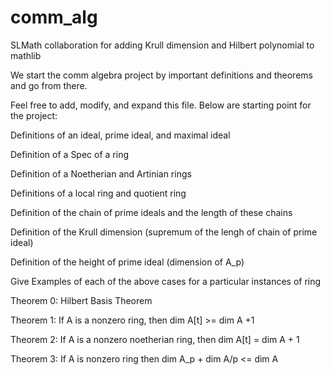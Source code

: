 # comm_alg
SLMath collaboration for adding Krull dimension and Hilbert polynomial to mathlib

We start the comm algebra project by important definitions and theorems and go from there.

Feel free to add, modify, and expand this file. Below are starting point for the project:

Definitions of an ideal, prime ideal, and maximal ideal

Definition of a Spec of a ring

Definition of a Noetherian and Artinian rings

Definitions of a local ring and quotient ring

Definition of the chain of prime ideals and the length of these chains

Definition of the Krull dimension (supremum of the lengh of chain of prime ideal) 

Definition of the height of prime ideal (dimension of A_p)

Give Examples of each of the above cases for a particular instances of ring

Theorem 0: Hilbert Basis Theorem

Theorem 1: If A is a nonzero ring, then dim A[t] >= dim A +1

Theorem 2: If A is a nonzero noetherian ring, then dim A[t] = dim A + 1

Theorem 3: If A is nonzero ring then dim A_p + dim A/p <= dim A
